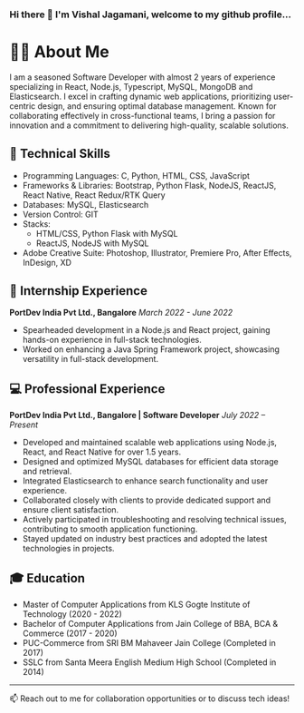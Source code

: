 ### Hi there 👋 I'm Vishal Jagamani, welcome to my github profile...
# 👨‍💻 About Me

I am a seasoned Software Developer with almost 2 years of experience specializing in React, Node.js, Typescript, MySQL, MongoDB and Elasticsearch. I excel in crafting dynamic web applications, prioritizing user-centric design, and ensuring optimal database management. Known for collaborating effectively in cross-functional teams, I bring a passion for innovation and a commitment to delivering high-quality, scalable solutions.

## 🚀 Technical Skills

- Programming Languages: C, Python, HTML, CSS, JavaScript
- Frameworks & Libraries: Bootstrap, Python Flask, NodeJS, ReactJS, React Native, React Redux/RTK Query
- Databases: MySQL, Elasticsearch
- Version Control: GIT
- Stacks:
  - HTML/CSS, Python Flask with MySQL
  - ReactJS, NodeJS with MySQL
- Adobe Creative Suite: Photoshop, Illustrator, Premiere Pro, After Effects, InDesign, XD

## 💼 Internship Experience

**PortDev India Pvt Ltd., Bangalore**
*March 2022 - June 2022*
- Spearheaded development in a Node.js and React project, gaining hands-on experience in full-stack technologies.
- Worked on enhancing a Java Spring Framework project, showcasing versatility in full-stack development.

## 💻 Professional Experience

**PortDev India Pvt Ltd., Bangalore | Software Developer**
*July 2022 – Present*
- Developed and maintained scalable web applications using Node.js, React, and React Native for over 1.5 years.
- Designed and optimized MySQL databases for efficient data storage and retrieval.
- Integrated Elasticsearch to enhance search functionality and user experience.
- Collaborated closely with clients to provide dedicated support and ensure client satisfaction.
- Actively participated in troubleshooting and resolving technical issues, contributing to smooth application functioning.
- Stayed updated on industry best practices and adopted the latest technologies in projects.

## 🎓 Education

- Master of Computer Applications from KLS Gogte Institute of Technology (2020 - 2022)
- Bachelor of Computer Applications from Jain College of BBA, BCA & Commerce (2017 - 2020)
- PUC-Commerce from SRI BM Mahaveer Jain College (Completed in 2017)
- SSLC from Santa Meera English Medium High School (Completed in 2014)

---

📫 Reach out to me for collaboration opportunities or to discuss tech ideas!


<!--
**vishal-jagamani/vishal-jagamani** is a ✨ _special_ ✨ repository because its `README.md` (this file) appears on your GitHub profile.

Here are some ideas to get you started

- 🔭 I’m currently working on ...
- 🌱 I’m currently learning ...
- 👯 I’m looking to collaborate on ...
- 🤔 I’m looking for help with ...
- 💬 Ask me about ...
- 📫 How to reach me: ...
- 😄 Pronouns: ...
- ⚡ Fun fact: ...
-->
